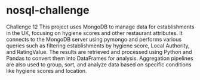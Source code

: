 # nosql-challenge
Challenge 12
This project uses MongoDB to manage data for establishments in the UK, focusing on hygiene scores and other restaurant attributes. 
It connects to the MongoDB server using pymongo and performs various queries such as filtering establishments by hygiene score, Local Authority, and RatingValue. 
The results are retrieved and processed using Python and Pandas to convert them into DataFrames for analysis. 
Aggregation pipelines are also used to group, sort, and analyze data based on specific conditions like hygiene scores and location.
